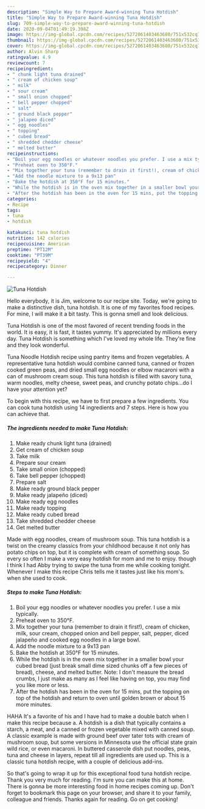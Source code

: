 ```yaml
---
description: "Simple Way to Prepare Award-winning Tuna Hotdish"
title: "Simple Way to Prepare Award-winning Tuna Hotdish"
slug: 709-simple-way-to-prepare-award-winning-tuna-hotdish
date: 2020-09-04T01:49:19.398Z
image: https://img-global.cpcdn.com/recipes/5272061403463680/751x532cq70/tuna-hotdish-recipe-main-photo.jpg
thumbnail: https://img-global.cpcdn.com/recipes/5272061403463680/751x532cq70/tuna-hotdish-recipe-main-photo.jpg
cover: https://img-global.cpcdn.com/recipes/5272061403463680/751x532cq70/tuna-hotdish-recipe-main-photo.jpg
author: Alvin Sharp
ratingvalue: 4.9
reviewcount: 7
recipeingredient:
- " chunk light tuna drained"
- " cream of chicken soup"
- " milk"
- " sour cream"
- " small onion chopped"
- " bell pepper chopped"
- " salt"
- " ground black pepper"
- " jalapeo diced"
- " egg noodles"
- " topping"
- " cubed bread"
- " shredded chedder cheese"
- " melted butter"
recipeinstructions:
- "Boil your egg noodles or whatever noodles you prefer. I use a mix typically."
- "Preheat oven to 350°F."
- "Mix together your tuna (remember to drain it first!), cream of chicken, milk, sour cream, chopped onion and bell pepper, salt, pepper, diced jalapeño and cooked egg noodles in a large bowl."
- "Add the noodle mixture to a 9x13 pan"
- "Bake the hotdish at 350°F for 15 minutes."
- "While the hotdish is in the oven mix together in a smaller bowl your cubed bread (just break small dime sized chunks off a few pieces of bread), cheese, and melted butter. Note: I don&#39;t measure the bread crumbs, I just make as many as I feel like having on top, you may find you like more or less."
- "After the hotdish has been in the oven for 15 mins, put the topping on top of the hotdish and return to oven until golden brown or about 15 more minutes."
categories:
- Recipe
tags:
- tuna
- hotdish

katakunci: tuna hotdish 
nutrition: 142 calories
recipecuisine: American
preptime: "PT12M"
cooktime: "PT39M"
recipeyield: "4"
recipecategory: Dinner

---
```



![Tuna Hotdish](https://img-global.cpcdn.com/recipes/5272061403463680/751x532cq70/tuna-hotdish-recipe-main-photo.jpg)

Hello everybody, it is Jim, welcome to our recipe site. Today, we're going to make a distinctive dish, tuna hotdish. It is one of my favorites food recipes. For mine, I will make it a bit tasty. This is gonna smell and look delicious.

Tuna Hotdish is one of the most favored of recent trending foods in the world. It is easy, it is fast, it tastes yummy. It's appreciated by millions every day. Tuna Hotdish is something which I've loved my whole life. They're fine and they look wonderful.

Tuna Noodle Hotdish recipe using pantry items and frozen vegetables. A representative tuna hotdish would combine canned tuna, canned or frozen cooked green peas, and dried small egg noodles or elbow macaroni with a can of mushroom cream soup. This tuna hotdish is filled with savory tuna, warm noodles, melty cheese, sweet peas, and crunchy potato chips…do I have your attention yet?


To begin with this recipe, we have to first prepare a few ingredients. You can cook tuna hotdish using 14 ingredients and 7 steps. Here is how you can achieve that.

<!--inarticleads1-->

##### The ingredients needed to make Tuna Hotdish:

1. Make ready  chunk light tuna (drained)
1. Get  cream of chicken soup
1. Take  milk
1. Prepare  sour cream
1. Take  small onion (chopped)
1. Take  bell pepper (chopped)
1. Prepare  salt
1. Make ready  ground black pepper
1. Make ready  jalapeño (diced)
1. Make ready  egg noodles
1. Make ready  topping
1. Make ready  cubed bread
1. Take  shredded chedder cheese
1. Get  melted butter


Made with egg noodles, cream of mushroom soup. This tuna hotdish is a twist on the creamy classics from your childhood because it not only has potato chips on top, but it is complete with cream of something soup. So every so often I make a very easy hotdish for mom and me to enjoy. though I think I had Abby trying to swipe the tuna from me while cooking tonight. Whenever I make this recipe Chris tells me it tastes just like his mom&#39;s. when she used to cook. 

<!--inarticleads2-->

##### Steps to make Tuna Hotdish:

1. Boil your egg noodles or whatever noodles you prefer. I use a mix typically.
1. Preheat oven to 350°F.
1. Mix together your tuna (remember to drain it first!), cream of chicken, milk, sour cream, chopped onion and bell pepper, salt, pepper, diced jalapeño and cooked egg noodles in a large bowl.
1. Add the noodle mixture to a 9x13 pan
1. Bake the hotdish at 350°F for 15 minutes.
1. While the hotdish is in the oven mix together in a smaller bowl your cubed bread (just break small dime sized chunks off a few pieces of bread), cheese, and melted butter. Note: I don&#39;t measure the bread crumbs, I just make as many as I feel like having on top, you may find you like more or less.
1. After the hotdish has been in the oven for 15 mins, put the topping on top of the hotdish and return to oven until golden brown or about 15 more minutes.


HAHA It&#39;s a favorite of his and I have had to make a double batch when I make this recipe because a. A hotdish is a dish that typically contains a starch, a meat, and a canned or frozen vegetable mixed with canned soup. A classic example is made with ground beef over tater tots with cream of mushroom soup, but some versions in Minnesota use the official state grain wild rice, or even macaroni. In buttered casserole dish put noodles, peas, tuna and cheese in layers, repeat till all ingredients are used up. This is a classic tuna hotdish recipe, with a couple of delicious add-ins. 

So that's going to wrap it up for this exceptional food tuna hotdish recipe. Thank you very much for reading. I'm sure you can make this at home. There is gonna be more interesting food in home recipes coming up. Don't forget to bookmark this page on your browser, and share it to your family, colleague and friends. Thanks again for reading. Go on get cooking!
